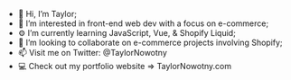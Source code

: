 - 👋 Hi, I’m Taylor;
- 👀 I’m interested in front-end web dev with a focus on e-commerce;
- ⚙️ I’m currently learning JavaScript, Vue, & Shopify Liquid;
- 🧩 I’m looking to collaborate on e-commerce projects involving Shopify;
- 📫 Visit me on Twitter: @TaylorNowotny
- 💻 Check out my portfolio website => TaylorNowotny.com

<!---
taylornowotny/taylornowotny is a ✨ special ✨ repository because its `README.md` (this file) appears on your GitHub profile.
You can click the Preview link to take a look at your changes.
--->
